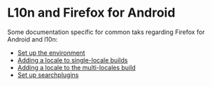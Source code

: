 # L10n and Firefox for Android

Some documentation specific for common taks regarding Firefox for Android and l10n:
* [Set up the environment](setting_environment.md)
* [Adding a locale to single-locale builds](adding_singlelocale.md)
* [Adding a locale to the multi-locales build](adding_multilocales.md)
* [Set up searchplugins](setup_searchplugins.md)
